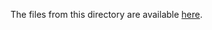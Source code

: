 The files from this directory are available [here]([https://wutwaw-my.sharepoint.com/:u:/g/personal/01151435_pw_edu_pl/EWQBuy9LS0xNtKjIn7SLFsoBjTVs4eMD2UioVNsnID9U6g?e=kKZNRy).


